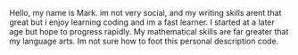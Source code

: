 Hello, my name is Mark. im not very social, and my writing skills arent that great but i enjoy learning coding and im a fast learner. I started at a later age but hope to progress rapidly. My mathematical skills are far greater that my language arts. Im not sure how to foot this personal description code.
